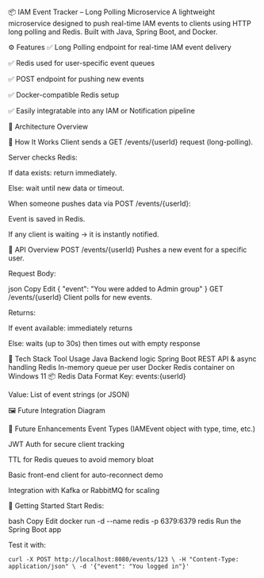 📦 IAM Event Tracker – Long Polling Microservice
A lightweight microservice designed to push real-time IAM events to clients using HTTP long polling and Redis. Built with Java, Spring Boot, and Docker.

⚙️ Features
✅ Long Polling endpoint for real-time IAM event delivery

✅ Redis used for user-specific event queues

✅ POST endpoint for pushing new events

✅ Docker-compatible Redis setup

✅ Easily integratable into any IAM or Notification pipeline

📐 Architecture Overview


🔄 How It Works
Client sends a GET /events/{userId} request (long-polling).

Server checks Redis:

If data exists: return immediately.

Else: wait until new data or timeout.

When someone pushes data via POST /events/{userId}:

Event is saved in Redis.

If any client is waiting → it is instantly notified.

🔌 API Overview
POST /events/{userId}
Pushes a new event for a specific user.

Request Body:

json
Copy
Edit
{
  "event": "You were added to Admin group"
}
GET /events/{userId}
Client polls for new events.

Returns:

If event available: immediately returns

Else: waits (up to 30s) then times out with empty response

🔧 Tech Stack
Tool	Usage
Java	Backend logic
Spring Boot	REST API & async handling
Redis	In-memory queue per user
Docker	Redis container on Windows 11
📦 Redis Data Format
Key: events:{userId}

Value: List of event strings (or JSON)

🖼 Future Integration Diagram


🔮 Future Enhancements
Event Types (IAMEvent object with type, time, etc.)

JWT Auth for secure client tracking

TTL for Redis queues to avoid memory bloat

Basic front-end client for auto-reconnect demo

Integration with Kafka or RabbitMQ for scaling

🚀 Getting Started
Start Redis:

bash
Copy
Edit
docker run -d --name redis -p 6379:6379 redis
Run the Spring Boot app

Test it with:


`curl -X POST http://localhost:8080/events/123 \
     -H "Content-Type: application/json" \
     -d '{"event": "You logged in"}'
`
